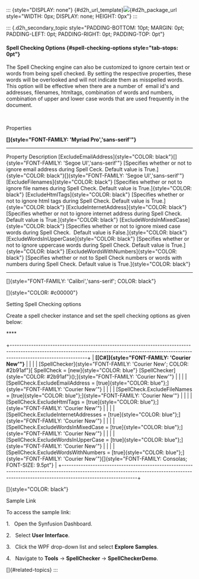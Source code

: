::: {style="DISPLAY: none"}
[](ms-xhelp:///?Id=d2h_url_template){#d2h_url_template}![](!package_url!){#d2h_package_url style="WIDTH: 0px; DISPLAY: none; HEIGHT: 0px"}
:::

::: {.d2h_secondary_topic style="PADDING-BOTTOM: 10pt; MARGIN: 0pt; PADDING-LEFT: 0pt; PADDING-RIGHT: 0pt; PADDING-TOP: 0pt"}
#### Spell Checking Options {#spell-checking-options style="tab-stops: 0pt"}

The Spell Checking engine can also be customized to ignore certain text or words from being spell checked. By setting the respective properties, these words will be overlooked and will not indicate them as misspelled words. This option will be effective when there are a number of  email id\'s and addresses, filenames, htmltags, combination of words and numbers, combination of upper and lower case words that are used frequently in the document.

 

Properties

**[]{style="FONT-FAMILY: 'Myriad Pro','sans-serif'"}** 

  --------------------------------------------------------------------------------------------- --------------------------------------------------------------------------------------------------------------------------------------------------------------------
  Property                                                                                      Description
  [ExcludeEmailAddress]{style="COLOR: black"}[]{style="FONT-FAMILY: 'Segoe UI','sans-serif'"}   [Specifies whether or not to ignore email address during Spell Ceck. Default value is True.]{style="COLOR: black"}[]{style="FONT-FAMILY: 'Segoe UI','sans-serif'"}
  [ExcludeFilenames]{style="COLOR: black"}                                                      [Specifies whether or not to ignore file names during Spell Check. Default value is True.]{style="COLOR: black"}
  [ExcludeHtmlTags]{style="COLOR: black"}                                                       [Specifies whether or not to ignore html tags during Spell Check. Default value is True.]{style="COLOR: black"}
  [ExcludeInternetAddress]{style="COLOR: black"}                                                [Specifies whether or not to ignore internet address during Spell Check. Default value is True.]{style="COLOR: black"}
  [ExcludeWordsInMixedCase]{style="COLOR: black"}                                               [Specifies whether or not to ignore mixed case words during Spell Check.  Default value is False.]{style="COLOR: black"}
  [ExcludeWordsInUpperCase]{style="COLOR: black"}                                               [Specifies whether or not to ignore uppercase words during Spell Check. Default value is True.]{style="COLOR: black"}
  [ExcludeWordsWithNumbers]{style="COLOR: black"}                                               [Specifies whether or not to Spell Check numbers or words with numbers during Spell Check. Default value is True.]{style="COLOR: black"}
  --------------------------------------------------------------------------------------------- --------------------------------------------------------------------------------------------------------------------------------------------------------------------

[]{style="FONT-FAMILY: 'Calibri','sans-serif'; COLOR: black"} 

[]{style="COLOR: #c00000"} 

Setting Spell Checking options  

Create a spell checker instance and set the spell checking options as given below:

**** 

+--------------------------------------------------------------------------------------------------------------------------------------------------------------------------------------------+
| **[\[C#\]]{style="FONT-FAMILY: 'Courier New'"}**                                                                                                                                           |
|                                                                                                                                                                                            |
| [SpellChecker]{style="FONT-FAMILY: 'Courier New'; COLOR: #2b91af"}[ SpellCheck = [new]{style="COLOR: blue"} [SpellChecker]{style="COLOR: #2b91af"}();]{style="FONT-FAMILY: 'Courier New'"} |
|                                                                                                                                                                                            |
| [SpellCheck.ExcludeEmailAddress = [true]{style="COLOR: blue"};]{style="FONT-FAMILY: 'Courier New'"}                                                                                        |
|                                                                                                                                                                                            |
| [SpellCheck.ExcludeFileNames = [true]{style="COLOR: blue"};]{style="FONT-FAMILY: 'Courier New'"}                                                                                           |
|                                                                                                                                                                                            |
| [SpellCheck.ExcludeHtmlTags = [true]{style="COLOR: blue"};]{style="FONT-FAMILY: 'Courier New'"}                                                                                            |
|                                                                                                                                                                                            |
| [SpellCheck.ExcludeInternetAddresses = [true]{style="COLOR: blue"};]{style="FONT-FAMILY: 'Courier New'"}                                                                                   |
|                                                                                                                                                                                            |
| [SpellCheck.ExcludeWordsInMixedCase = [true]{style="COLOR: blue"};]{style="FONT-FAMILY: 'Courier New'"}                                                                                    |
|                                                                                                                                                                                            |
| [SpellCheck.ExcludeWordsInUpperCase = [true]{style="COLOR: blue"};]{style="FONT-FAMILY: 'Courier New'"}                                                                                    |
|                                                                                                                                                                                            |
| [SpellCheck.ExcludeWordsWithNumbers = [true]{style="COLOR: blue"};]{style="FONT-FAMILY: 'Courier New'"}[]{style="FONT-FAMILY: Consolas; FONT-SIZE: 9.5pt"}                                 |
+--------------------------------------------------------------------------------------------------------------------------------------------------------------------------------------------+

[]{style="COLOR: black"} 

Sample Link

To access the sample link:

1.   Open the Synfusion Dashboard.

2.   Select **User Interface**.

3.   Click the WPF drop-down list and select **Explore Samples**.

4.   Navigate to **Tools** -\> **SpellChecker** -\> **SpellCheckerDemo**.

[]{#related-topics}
:::

